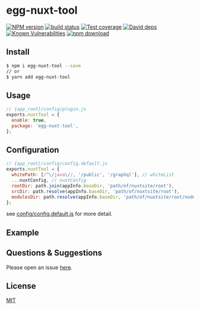 # egg-nuxt-tool

[![NPM version][npm-image]][npm-url]
[![build status][travis-image]][travis-url]
[![Test coverage][codecov-image]][codecov-url]
[![David deps][david-image]][david-url]
[![Known Vulnerabilities][snyk-image]][snyk-url]
[![npm download][download-image]][download-url]

[npm-image]: https://img.shields.io/npm/v/egg-nuxt-tool.svg?style=flat-square
[npm-url]: https://npmjs.org/package/egg-nuxt-tool
[travis-image]: https://travis-ci.org/saqqdy/egg-nuxt-tool.svg?branch=master
[travis-url]: https://travis-ci.org/saqqdy/egg-nuxt-tool
[codecov-image]: https://img.shields.io/codecov/c/github/saqqdy/egg-nuxt-tool.svg?style=flat-square
[codecov-url]: https://codecov.io/github/saqqdy/egg-nuxt-tool?branch=master
[david-image]: https://img.shields.io/david/saqqdy/egg-nuxt-tool.svg?style=flat-square
[david-url]: https://david-dm.org/saqqdy/egg-nuxt-tool
[snyk-image]: https://snyk.io/test/npm/egg-nuxt-tool/badge.svg?style=flat-square
[snyk-url]: https://snyk.io/test/npm/egg-nuxt-tool
[download-image]: https://img.shields.io/npm/dm/egg-nuxt-tool.svg?style=flat-square
[download-url]: https://npmjs.org/package/egg-nuxt-tool

<!--
Description here.
-->

## Install

```bash
$ npm i egg-nuxt-tool --save
// or
$ yarn add egg-nuxt-tool
```

## Usage

```js
// {app_root}/config/plugin.js
exports.nuxtTool = {
  enable: true,
  package: 'egg-nuxt-tool',
};
```

## Configuration

```js
// {app_root}/config/config.default.js
exports.nuxtTool = {
  whitePath: [/^\/java\//, '/public', '/graphql'], // whiteList
  ...nuxtConfig, // nuxtConfig
  rootDir: path.join(appInfo.baseDir, 'path/of/nuxtsite/root'),
  srcDir: path.resolve(appInfo.baseDir, 'path/of/nuxtsite/root'),
  modulesDir: path.resolve(appInfo.baseDir, 'path/of/nuxtsite/root/node_modules')
};
```

see [config/config.default.js](config/config.default.js) for more detail.

## Example

<!-- example here -->

## Questions & Suggestions

Please open an issue [here](https://github.com/eggjs/egg/issues).

## License

[MIT](LICENSE)
